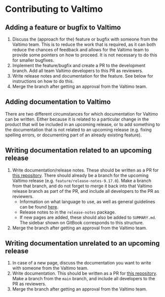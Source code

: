 # Contributing to Valtimo

## Adding a feature or bugfix to Valtimo

1. Discuss the (approach for the) feature or bugfix with someone from the Valtimo team. This is to reduce the work that
   is required, as it can both reduce the chances of feedback and allows for the Valtimo team to provide some pointers
   on how to proceed. It is not necessary to do this for smaller bugfixes.
2. Implement the feature/bugfix and create a PR to the development branch. Add all team Valtimo developers to this PR
   as reviewers.
3. Write release notes and documentation for the feature. See below for instructions on how to do this.
4. Merge the branch after getting an approval from the Valtimo team.

## Adding documentation to Valtimo

There are two different circumstances for which documentation for Valtimo can be written. Either because it is related
to a particular change in the product that will be included in an upcoming release, or to add something to the
documentation that is not related to an upcoming release (e.g. fixing spelling errors, or documenting part of an
already existing feature).

## Writing documentation related to an upcoming release

1. Write documentation/release notes. These should be written as a PR for
   [this repository](https://github.com/valtimo-platform/valtimo-documentation). There should already be a
   branch for the upcoming Valtimo release (e.g. `feature/release-notes-9.17.0`). Make a branch from that branch, and
   do not forget to merge it back into that Valtimo release branch as part of the PR, and include all developers to the
   PR as reviewers.
   - Information on what language to use, as well as general guidelines can be found [here](STYLE-GUIDE.md).
   - Release notes to in the `release-notes` package.
   - If new pages are added, these should also be added to `SUMMARY.md`. The sidebar shown on GitBook corresponds to
      this structure.
3. Merge the branch after getting an approval from the Valtimo team.

## Writing documentation unrelated to an upcoming release

1. In case of a new page, discuss the documentation you want to write with someone from the Valtimo team.
2. Write documentation. This should be written as a PR for
   [this repository](https://github.com/valtimo-platform/valtimo-documentation). Make a branch from the `main` branch,
   and include all developers to the PR as reviewers.
3. Merge the branch after getting an approval from the Valtimo team.

